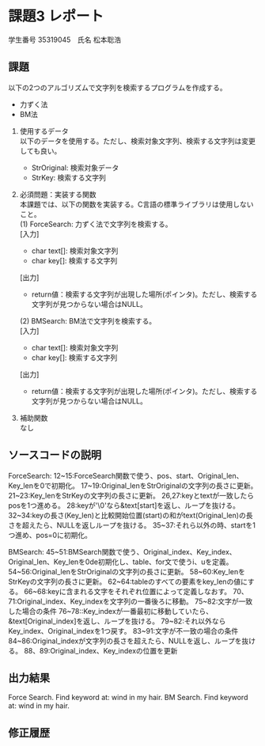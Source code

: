 # 課題3 レポート
学生番号 35319045　氏名 松本聡浩


## 課題  

以下の2つのアルゴリズムで文字列を検索するプログラムを作成する。  
- 力ずく法
- BM法

1. 使用するデータ  
以下のデータを使用する。ただし、検索対象文字列、検索する文字列は変更しても良い。  
    - StrOriginal: 検索対象データ
    - StrKey: 検索する文字列

2. 必須問題：実装する関数  
本課題では、以下の関数を実装する。C言語の標準ライブラリは使用しないこと。  
    (1) ForceSearch: 力ずく法で文字列を検索する。  
    [入力]  
    - char text[]: 検索対象文字列  
    - char key[]: 検索する文字列  

    [出力]  
    - return値：検索する文字列が出現した場所(ポインタ)。ただし、検索する文字列が見つからない場合はNULL。  

    (2) BMSearch: BM法で文字列を検索する。  
    [入力]  
    - char text[]: 検索対象文字列  
    - char key[]: 検索する文字列  
 
    [出力]  
    - return値：検索する文字列が出現した場所(ポインタ)。ただし、検索する文字列が見つからない場合はNULL。  

1. 補助関数  
なし

## ソースコードの説明
ForceSearch:
12~15:ForceSearch関数で使う、pos、start、Original_len、Key_lenを0で初期化。
17~19:Original_lenをStrOriginalの文字列の長さに更新。
21~23:Key_lenをStrKeyの文字列の長さに更新。
26,27:keyとtextが一致したらposを1つ進める。
28:keyが'\0'なら&text[start]を返し、ループを抜ける。
32~34:keyの長さ(Key_len)と比較開始位置(start)の和がtext(Original_len)の長さを超えたら、NULLを返しループを抜ける。
35~37:それら以外の時、startを1つ進め、pos=0に初期化。

BMSearch:
45~51:BMSearch関数で使う、Original_index、Key_index、Original_len、Key_lenを0de初期化し、table、for文で使うi、uを定義。
54~56:Original_lenをStrOriginalの文字列の長さに更新。
58~60:Key_lenをStrKeyの文字列の長さに更新。
62~64:tableのすべての要素をkey_lenの値にする。
66~68:keyに含まれる文字をそれぞれ位置によって定義しなおす。
70、71:Original_index、Key_indexを文字列の一番後ろに移動。
75~82:文字が一致した場合の条件
76~78::Key_indexが一番最初に移動していたら、&text[Original_index]を返し、ループを抜ける。
79~82:それ以外ならKey_index、Original_indexを1つ戻す。
83~91:文字が不一致の場合の条件
84~86:Original_indexが文字列の長さを超えたら、NULLを返し、ループを抜ける。
88、89:Original_index、Key_indexの位置を更新

## 出力結果
Force Search. Find keyword at: wind in my hair.
BM Search. Find keyword at: wind in my hair.
## 修正履歴

